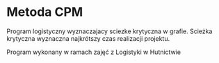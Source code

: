 # Metoda CPM
Program logistyczny wyznaczajacy sciezke krytyczna w grafie. 
Scieżka krytyczna wyznaczna najkrótszy czas realizacji projektu. 

Program wykonany w ramach zajęć z Logistyki w Hutnictwie

